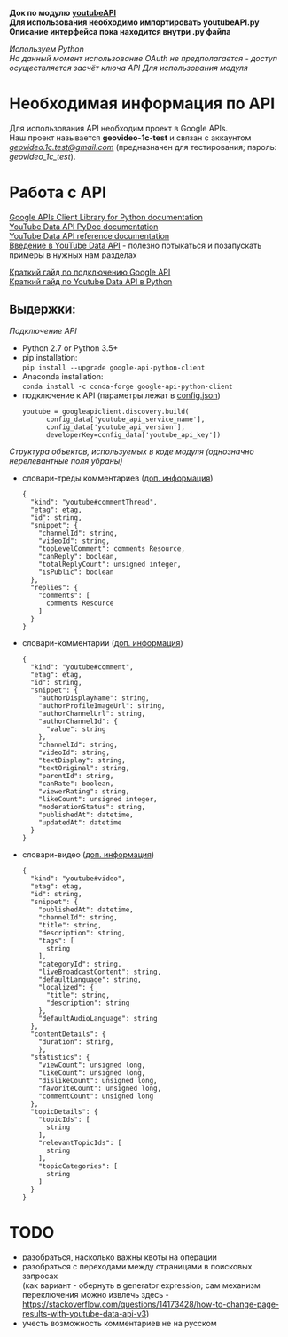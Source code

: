 **Док по модулю [youtubeAPI](https://github.com/demist/geovideo/tree/youtube/model/youtube)**  
**Для использования необходимо импортировать youtubeAPI.py**  
**Описание интерфейса пока находится внутри .py файла**  

*Используем Python*  
*На данный момент использование OAuth не предполагается - доступ осуществляется засчёт ключа API*
*Для использования модуля*

# Необходимая информация по API
Для использования API необходим проект в Google APIs.  
Наш проект называется **geovideo-1c-test** и связан с аккаунтом *geovideo.1c.test@gmail.com* (предназначен для тестирования; пароль: *geovideo_1c_test*).



# Работа с API
[Google APIs Client Library for Python documentation](https://github.com/googleapis/google-api-python-client)  
[YouTube Data API PyDoc documentation](https://developers.google.com/resources/api-libraries/documentation/youtube/v3/python/latest/)  
[YouTube Data API reference documentation](https://developers.google.com/youtube/v3/docs)  
[Введение в YouTube Data API](https://developers.google.com/youtube/v3/getting-started) - полезно потыкаться и позапускать примеры в нужных нам разделах  

[Краткий гайд по подключению Google API](https://github.com/googleapis/google-api-python-client/blob/master/docs/start.md)  
[Краткий гайд по Youtube Data API в Python](https://developers.google.com/youtube/v3/quickstart/python)  

## Выдержки:  
*Подключение API*  
- Python 2.7 or Python 3.5+
- pip installation:  
  `pip install --upgrade google-api-python-client`
- Anaconda installation:  
  `conda install -c conda-forge google-api-python-client`
- подключение к API (параметры лежат в [config.json](https://github.com/demist/geovideo/blob/youtube/model/youtube/config.json))  
  ```
  youtube = googleapiclient.discovery.build(
        config_data['youtube_api_service_name'],
        config_data['youtube_api_version'],
        developerKey=config_data['youtube_api_key'])
  ```

*Структура объектов, используемых в коде модуля (однозначно нерелевантные поля убраны)*
- словари-треды комментариев ([доп. информация](https://developers.google.com/youtube/v3/docs/commentThreads))
  ```
  {
    "kind": "youtube#commentThread",
    "etag": etag,
    "id": string,
    "snippet": {
      "channelId": string,
      "videoId": string,
      "topLevelComment": comments Resource,
      "canReply": boolean,
      "totalReplyCount": unsigned integer,
      "isPublic": boolean
    },
    "replies": {
      "comments": [
        comments Resource
      ]
    }
  }
  ```
- словари-комментарии ([доп. информация](https://developers.google.com/youtube/v3/docs/comments))
  ```
  {
    "kind": "youtube#comment",
    "etag": etag,
    "id": string,
    "snippet": {
      "authorDisplayName": string,
      "authorProfileImageUrl": string,
      "authorChannelUrl": string,
      "authorChannelId": {
        "value": string
      },
      "channelId": string,
      "videoId": string,
      "textDisplay": string,
      "textOriginal": string,
      "parentId": string,
      "canRate": boolean,
      "viewerRating": string,
      "likeCount": unsigned integer,
      "moderationStatus": string,
      "publishedAt": datetime,
      "updatedAt": datetime
    }
  }
  ```
- словари-видео ([доп. информация](https://developers.google.com/youtube/v3/docs/videos))
  ```
  {
    "kind": "youtube#video",
    "etag": etag,
    "id": string,
    "snippet": {
      "publishedAt": datetime,
      "channelId": string,
      "title": string,
      "description": string,
      "tags": [
        string
      ],
      "categoryId": string,
      "liveBroadcastContent": string,
      "defaultLanguage": string,
      "localized": {
        "title": string,
        "description": string
      },
      "defaultAudioLanguage": string
    },
    "contentDetails": {
      "duration": string,
      },
    "statistics": {
      "viewCount": unsigned long,
      "likeCount": unsigned long,
      "dislikeCount": unsigned long,
      "favoriteCount": unsigned long,
      "commentCount": unsigned long
    },
    "topicDetails": {
      "topicIds": [
        string
      ],
      "relevantTopicIds": [
        string
      ],
      "topicCategories": [
        string
      ]
    }
  }
  ```

# TODO
- разобраться, насколько важны квоты на операции  
- разобраться с переходами между страницами в поисковых запросах  
  (как вариант - обернуть в generator expression; сам механизм переключения можно извлечь здесь - https://stackoverflow.com/questions/14173428/how-to-change-page-results-with-youtube-data-api-v3)  
- учесть возможность комментариев не на русском  